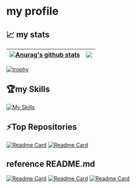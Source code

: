 # my profile


## 📈 my stats

| <a href="https://github.com/anuraghazra/github-readme-stats"><img align="center" src="https://github-readme-stats-fork.vercel.app/api?username=TT-RR&show_icons=true&include_all_commits=true&theme=buefy&hide_border=true" alt="Anurag's github stats" /></a> | <a href="https://github.com/anuraghazra/github-readme-stats"><img align="center" src="https://github-readme-stats-fork.vercel.app/api/top-langs/?username=TT-RR&layout=compact&theme=buefy&hide_border=true" /></a> |
| ------------- | ------------- |

[![trophy](https://github-profile-trophy.vercel.app/?username=TT-RR&theme=chalk&column=4&margin-w=10&margin-h=10)](https://github.com/ryo-ma/github-profile-trophy)


## 🏆my Skills 
[![My Skills](https://skillicons.dev/icons?i=jquery,c,cs,html,css,bootstrap,github,go,androidstudio,dart,flutter,firebase&perline=6)](https://skillicons.dev)


## ⚡Top Repositories
[![Readme Card](https://github-readme-stats-fork.vercel.app/api/pin/?username=TT-RR&repo=supporterz-hackthon-vol10)](https://github.com/TT-RR/supporterz-hackthon-vol10)
[![Readme Card](https://github-readme-stats-fork.vercel.app/api/pin/?username=TT-RR&repo=todo_app)](https://github.com/TT-RR/todo_app)


## reference README.md
[![Readme Card](https://github-readme-stats.vercel.app/api/pin/?username=anuraghazra&repo=github-readme-stats&theme=buefy)](https://github.com/anuraghazra/github-readme-stats)
[![Readme Card](https://github-readme-stats-fork.vercel.app/api/pin/?username=ryo-ma&repo=github-profile-trophy&theme=buefy)](https://github.com/ryo-ma/github-profile-trophy)
[![Readme Card](https://github-readme-stats-fork.vercel.app/api/pin/?username=tandpfun&repo=skill-icons)](https://github.com/tandpfun/skill-icons)
